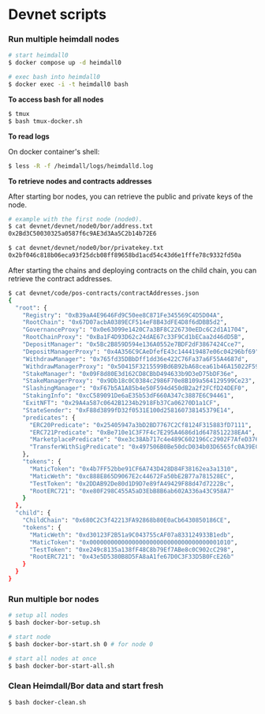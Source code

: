# Devnet scripts

### Run multiple heimdall nodes

```bash
# start heimdall0
$ docker compose up -d heimdall0

# exec bash into heimdall0
$ docker exec -i -t heimdall0 bash
```

**To access bash for all nodes**

```bash
$ tmux
$ bash tmux-docker.sh
```

**To read logs**

On docker container's shell:

```bash
$ less -R -f /heimdall/logs/heimdalld.log
```

**To retrieve nodes and contracts addresses**

After starting bor nodes, you can retrieve the public and private keys of the node.

```bash
# example with the first node (node0).
$ cat devnet/devnet/node0/bor/address.txt
0x2Bd3C50030325a0587f6c9AE3d3Aa5C2b14b72E6

$ cat devnet/devnet/node0/bor/privatekey.txt
0x2bf046c818b06eca93f25dcb08ff89658bd1acd54c43d6e1fffe78c9332fd50a
```

After starting the chains and deploying contracts on the child chain, you can retrieve the contract addresses.

```bash
$ cat devnet/code/pos-contracts/contractAddresses.json
{
  "root": {
    "Registry": "0xB39aA4E9646Fd9C50ee8C871Fe345569C4D5D04A",
    "RootChain": "0x67D07acbA0389ECF514eF8B43dFE4D8f6dDBB5d2",
    "GovernanceProxy": "0x0e63099e1420C7a3BF8C226730eEDc6C2d1A1704",
    "RootChainProxy": "0xBa1F4D93D62c24dAE67c33F9Cd1bECaa2d46dD5B",
    "DepositManager": "0x5Bc2B859D594e136A0552e7BDF2dF3867424Cce7",
    "DepositManagerProxy": "0x4A356C9CAeDfefE43c144419487e06c04296bf69",
    "WithdrawManager": "0x765fd35DBbDff1dd36e422C76Fa37a6F55A4687d",
    "WithdrawManagerProxy": "0x50415F3215599Bd6B92bA68cea61b46A15022F59",
    "StakeManager": "0x09F8d80E3d162CD8CBbD494633b9D3eD75bDF36e",
    "StakeManagerProxy": "0x9Db18c0C0384c2986F70e8B109a564129599Ce23",
    "SlashingManager": "0xF67b5A1A85b4e50F594d450dB2a2f2FCfD24DEF0",
    "StakingInfo": "0xcC589091De6aE35b53dF660A347c3887E6C94461",
    "ExitNFT": "0x29A4a587c0642B1234b2918Fb37Ca06270D1a1CF",
    "StateSender": "0xF88d3899fD32f0531E100d258160738145379E14",
    "predicates": {
      "ERC20Predicate": "0x25405947a3bD2BD7767C2Cf8124F315883fD7111",
      "ERC721Predicate": "0xBe710e1C3F7F4c7E295A4686d1d6478512238EA4",
      "MarketplacePredicate": "0xe3c38Ab717c4e489C602196Cc2902F7AfeD3765D",
      "TransferWithSigPredicate": "0x497506B0Be50dcD034b03D6565fc0A39EC513092"
    },
    "tokens": {
      "MaticToken": "0x4b7FF52bbe91CF6A743D428D84F38162ea3a1310",
      "MaticWeth": "0xc888E865D9067E2c44672Fa50bE2B77a781528EC",
      "TestToken": "0x2DDAB92De80d1D9D7e89fA49429F88d47d7222Bc",
      "RootERC721": "0xe80F298C455A5aD3EbB8B6ab602A336a43C958A7"
    }
  },
  "child": {
    "ChildChain": "0x680C2C3f42213FA92868b80E0aCb6430850186CE",
    "tokens": {
      "MaticWeth": "0xd30123F2B51a9C043755cAF07a833124933B1edb",
      "MaticToken": "0x0000000000000000000000000000000000001010",
      "TestToken": "0xe249c8135a138fF48C8b79Ef7ABe8c0C902cC298",
      "RootERC721": "0x43e5D5380B8D5FA8aA1fe67D0C3F33D5B0FcE26b"
    }
  }
}
```

### Run multiple bor nodes

```bash
# setup all nodes
$ bash docker-bor-setup.sh

# start node
$ bash docker-bor-start.sh 0 # for node 0

# start all nodes at once
$ bash docker-bor-start-all.sh
```

### Clean Heimdall/Bor data and start fresh

```bash
$ bash docker-clean.sh
```
